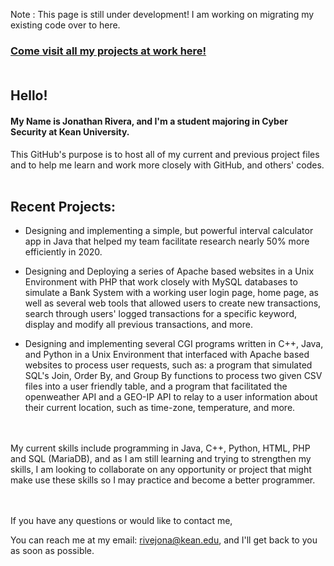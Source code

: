 Note : This page is still under development! I am working on migrating my existing code over to here.

### [Come visit all my projects at work here!](http://eve.kean.edu/~rivejona "Main Page") <br/><br/>

## Hello!


#### My Name is Jonathan Rivera, and I'm a student majoring in Cyber Security at Kean University.

This GitHub's purpose is to host all of my current and previous project files and to help me learn and work more closely with GitHub, and others' codes. <br/><br/>


## Recent Projects:

  - Designing and implementing a simple, but powerful interval calculator app in Java that helped my team facilitate research nearly 50% more efficiently in 2020.
  
  - Designing and Deploying a series of Apache based websites in a Unix Environment with PHP that work closely with MySQL databases to simulate
    a Bank System with a working user login page, home page, as well as several web tools that allowed users to create new transactions,
    search through users' logged transactions for a specific keyword, display and modify all previous transactions, and more.
    
  - Designing and implementing several CGI programs written in C++, Java, and Python in a Unix Environment that interfaced with Apache based websites to process
    user requests, such as: a program that simulated SQL's Join, Order By, and Group By functions to process two given CSV files into a user friendly table, and
    a program that facilitated the openweather API and a GEO-IP API to relay to a user information about their current location, such as time-zone, temperature, and more.
    

<br/><br/>My current skills include programming in Java, C++, Python, HTML, PHP and SQL (MariaDB), and as I am still learning and trying to strengthen my skills, I am looking to
collaborate on any opportunity or project that might make use these skills so I may practice and become a better programmer.
 
 
<br/><br/>If you have any questions or would like to contact me,

You can reach me at my email: rivejona@kean.edu, and I'll get back to you as soon as possible.
